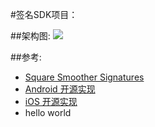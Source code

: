 #签名SDK项目：

##架构图:
![](https://github.com/qiandaibao/signature/raw/master/doc/%E7%AD%BE%E5%90%8DSDK.png)

##参考:
* [Square Smoother Signatures]( http://corner.squareup.com/2012/07/smoother-signatures.html )
* [Android 开源实现](https://github.com/gcacace/android-signaturepad)
* [iOS 开源实现]( https://www.altamiracorp.com/blog/employee-posts/capture-a-signature-on-ios )
* hello world
